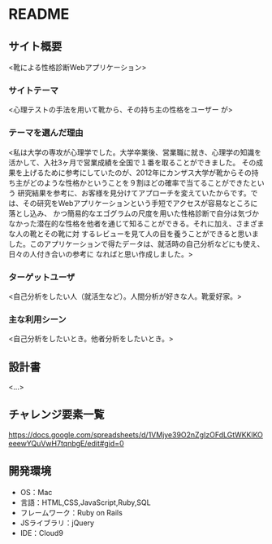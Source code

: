 # README
## <Shoes Egograms>

## サイト概要
<靴による性格診断Webアプリケーション>

### サイトテーマ
<心理テストの手法を用いて靴から、その持ち主の性格をユーザー          が>

### テーマを選んだ理由
<私は大学の専攻が心理学でした。大学卒業後、営業職に就き、心理学の知識を活かして、入社3ヶ月で営業成績を全国で１番を取ることができました。
その成果を上げるために参考にしていたのが、2012年にカンザス大学が靴からその持ち主がどのような性格かということを９割ほどの確率で当てることができたという
研究結果を参考に、お客様を見分けてアプローチを変えていたからです。では、その研究をWebアプリケーションという手短でアクセスが容易なところに落とし込み、
かつ簡易的なエゴグラムの尺度を用いた性格診断で自分は気づかなかった潜在的な性格を他者を通じて知ることができる。それに加え、さまざまな人の靴とその靴に対
するレビューを見て人の目を養うことができると思いました。このアプリケーションで得たデータは、就活時の自己分析などにも使え、日々の人付き合いの参考に
なればと思い作成しました。>

### ターゲットユーザ
<自己分析をしたい人（就活生など）。人間分析が好きな人。靴愛好家。>

### 主な利用シーン
<自己分析をしたいとき。他者分析をしたいとき。>

## 設計書
<...>

## チャレンジ要素一覧
https://docs.google.com/spreadsheets/d/1VMjye39O2nZgIzOFdLGtWKKlKOeeewYQuVwH7tqnbgE/edit#gid=0

## 開発環境
- OS：Mac
- 言語：HTML,CSS,JavaScript,Ruby,SQL
- フレームワーク：Ruby on Rails
- JSライブラリ：jQuery
- IDE：Cloud9

